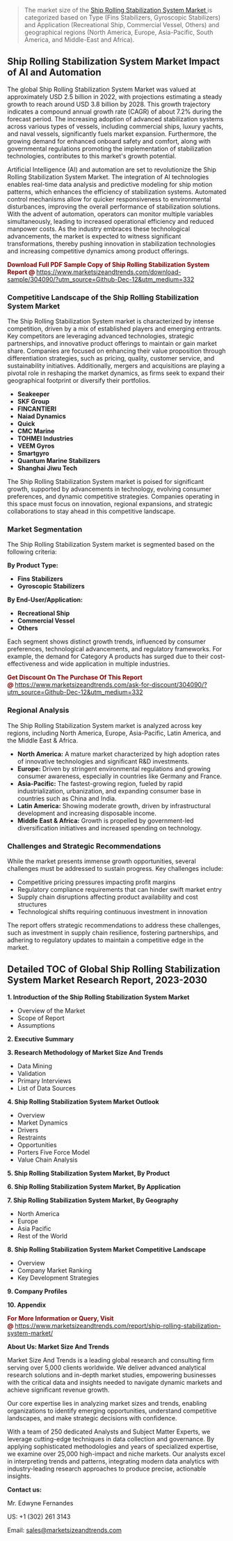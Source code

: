 <blockquote><p>The market size of the <a href="https://www.marketsizeandtrends.com/download-sample/304090/?utm_source=Github-Dec-12&amp;utm_medium=332" target="_blank">Ship Rolling Stabilization System Market </a>is categorized based on Type (Fins Stabilizers, Gyroscopic Stabilizers) and Application (Recreational Ship, Commercial Vessel, Others) and geographical regions (North America, Europe, Asia-Pacific, South America, and Middle-East and Africa).</p></blockquote><p><h2>Ship Rolling Stabilization System Market Impact of AI and Automation</h2><p>The global Ship Rolling Stabilization System Market was valued at approximately USD 2.5 billion in 2022, with projections estimating a steady growth to reach around USD 3.8 billion by 2028. This growth trajectory indicates a compound annual growth rate (CAGR) of about 7.2% during the forecast period. The increasing adoption of advanced stabilization systems across various types of vessels, including commercial ships, luxury yachts, and naval vessels, significantly fuels market expansion. Furthermore, the growing demand for enhanced onboard safety and comfort, along with governmental regulations promoting the implementation of stabilization technologies, contributes to this market's growth potential.</p><p>Artificial Intelligence (AI) and automation are set to revolutionize the Ship Rolling Stabilization System Market. The integration of AI technologies enables real-time data analysis and predictive modeling for ship motion patterns, which enhances the efficiency of stabilization systems. Automated control mechanisms allow for quicker responsiveness to environmental disturbances, improving the overall performance of stabilization solutions. With the advent of automation, operators can monitor multiple variables simultaneously, leading to increased operational efficiency and reduced manpower costs. As the industry embraces these technological advancements, the market is expected to witness significant transformations, thereby pushing innovation in stabilization technologies and increasing competitive dynamics among product offerings.</p></p><p><strong><span style="color: #800000;">Download Full PDF Sample Copy of Ship Rolling Stabilization System Report @</span>&nbsp;</strong><a href="https://www.marketsizeandtrends.com/download-sample/304090/?utm_source=Github-Dec-12&amp;utm_medium=332">https://www.marketsizeandtrends.com/download-sample/304090/?utm_source=Github-Dec-12&amp;utm_medium=332</a></p><h3>Competitive Landscape of the Ship Rolling Stabilization System Market</h3><p>The Ship Rolling Stabilization System market is characterized by intense competition, driven by a mix of established players and emerging entrants. Key competitors are leveraging advanced technologies, strategic partnerships, and innovative product offerings to maintain or gain market share. Companies are focused on enhancing their value proposition through differentiation strategies, such as pricing, quality, customer service, and sustainability initiatives. Additionally, mergers and acquisitions are playing a pivotal role in reshaping the market dynamics, as firms seek to expand their geographical footprint or diversify their portfolios.</p><p><strong><p><ul><li>Seakeeper </li><li> SKF Group </li><li> FINCANTIERI </li><li> Naiad Dynamics </li><li> Quick </li><li> CMC Marine </li><li> TOHMEI Industries </li><li> VEEM Gyros </li><li> Smartgyro </li><li> Quantum Marine Stabilizers </li><li> Shanghai Jiwu Tech</p></li></ul></p></strong></p><p>The Ship Rolling Stabilization System market is poised for significant growth, supported by advancements in technology, evolving consumer preferences, and dynamic competitive strategies. Companies operating in this space must focus on innovation, regional expansions, and strategic collaborations to stay ahead in this competitive landscape.</p><h3>Market Segmentation</h3><p>The Ship Rolling Stabilization System market is segmented based on the following criteria:</p><p><strong>By Product Type:</strong></p><p><strong><p><ul><li>Fins Stabilizers </li><li> Gyroscopic Stabilizers</p></li></ul></p></strong></p><p><strong>By End-User/Application:</strong></p><p><strong><p><ul><li>Recreational Ship </li><li> Commercial Vessel </li><li> Others</p></li></ul></p></strong></p><p>Each segment shows distinct growth trends, influenced by consumer preferences, technological advancements, and regulatory frameworks. For example, the demand for Category A products has surged due to their cost-effectiveness and wide application in multiple industries.</p><p><strong><span style="color: #800000;">Get Discount On The Purchase Of This Report @&nbsp;</span></strong><a href="https://www.marketsizeandtrends.com/ask-for-discount/304090/?utm_source=Github-Dec-12&amp;utm_medium=332">https://www.marketsizeandtrends.com/ask-for-discount/304090/?utm_source=Github-Dec-12&amp;utm_medium=332</a></p><h3>Regional Analysis</h3><p>The Ship Rolling Stabilization System market is analyzed across key regions, including North America, Europe, Asia-Pacific, Latin America, and the Middle East &amp; Africa.</p><ul><li><strong>North America:</strong> A mature market characterized by high adoption rates of innovative technologies and significant R&amp;D investments.</li><li><strong>Europe:</strong> Driven by stringent environmental regulations and growing consumer awareness, especially in countries like Germany and France.</li><li><strong>Asia-Pacific:</strong> The fastest-growing region, fueled by rapid industrialization, urbanization, and expanding consumer base in countries such as China and India.</li><li><strong>Latin America:</strong> Showing moderate growth, driven by infrastructural development and increasing disposable income.</li><li><strong>Middle East &amp; Africa:</strong> Growth is propelled by government-led diversification initiatives and increased spending on technology.</li></ul><h3>Challenges and Strategic Recommendations</h3><p>While the market presents immense growth opportunities, several challenges must be addressed to sustain progress. Key challenges include:</p><ul><li>Competitive pricing pressures impacting profit margins</li><li>Regulatory compliance requirements that can hinder swift market entry</li><li>Supply chain disruptions affecting product availability and cost structures</li><li>Technological shifts requiring continuous investment in innovation</li></ul><p>The report offers strategic recommendations to address these challenges, such as investment in supply chain resilience, fostering partnerships, and adhering to regulatory updates to maintain a competitive edge in the market.</p><h2>Detailed TOC of Global Ship Rolling Stabilization System Market Research Report, 2023-2030</h2><p><strong>1. Introduction of the Ship Rolling Stabilization System Market</strong></p><ul><li>Overview of the Market</li><li>Scope of Report</li><li>Assumptions&nbsp;</li></ul><p><strong>2. Executive Summary</strong></p><p><strong>3. Research Methodology of <strong>Market Size And Trends</strong></strong></p><ul><li>Data Mining</li><li>Validation</li><li>Primary Interviews</li><li>List of Data Sources&nbsp;</li></ul><p><strong>4. Ship Rolling Stabilization System Market Outlook</strong></p><ul><li>Overview</li><li>Market Dynamics</li><li>Drivers</li><li>Restraints</li><li>Opportunities</li><li>Porters Five Force Model</li><li>Value Chain Analysis&nbsp;</li></ul><p><strong>5. Ship Rolling Stabilization System Market, By Product</strong></p><p><strong>6. Ship Rolling Stabilization System Market, By Application</strong></p><p><strong>7. Ship Rolling Stabilization System Market, By Geography</strong></p><ul><li>North America</li><li>Europe</li><li>Asia Pacific</li><li>Rest of the World&nbsp;</li></ul><p><strong>8. Ship Rolling Stabilization System Market Competitive Landscape</strong></p><ul><li>Overview</li><li>Company Market Ranking</li><li>Key Development Strategies&nbsp;</li></ul><p><strong>9. Company Profiles</strong></p><p><strong>10. Appendix</strong></p><p><strong><span style="color: #800000;">For More Information or Query, Visit @&nbsp;</span></strong><a href="https://www.marketsizeandtrends.com/report/ship-rolling-stabilization-system-market/">https://www.marketsizeandtrends.com/report/ship-rolling-stabilization-system-market/</a></p><p></p><p><strong>About Us:&nbsp;Market Size And Trends</strong></p><p>Market Size And Trends&nbsp;is a leading global research and consulting firm serving over 5,000 clients worldwide. We deliver advanced analytical research solutions and in-depth market studies, empowering businesses with the critical data and insights needed to navigate dynamic markets and achieve significant revenue growth.</p><p>Our core expertise lies in analyzing market sizes and trends, enabling organizations to identify emerging opportunities, understand competitive landscapes, and make strategic decisions with confidence.</p><p>With a team of 250 dedicated Analysts and Subject Matter Experts, we leverage cutting-edge techniques in data collection and governance. By applying sophisticated methodologies and years of specialized expertise, we examine over 25,000 high-impact and niche markets. Our analysts excel in interpreting trends and patterns, integrating modern data analytics with industry-leading research approaches to produce precise, actionable insights.</p><p><strong>Contact us:</strong></p><p>Mr. Edwyne Fernandes</p><p>US: +1 (302) 261 3143</p><p>Email: <a href="mailto:sales@marketsizeandtrends.com">sales@marketsizeandtrends.com</a>&nbsp;</p>
